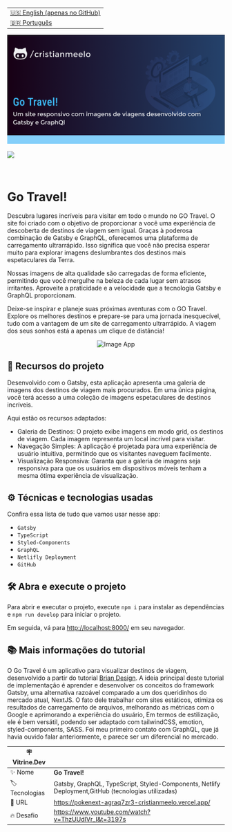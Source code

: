 <table align="right">
  <tr>
    <td>
      <a href="README-EN.md">🇺🇸 English (apenas no GitHub)</a>
    </td>
  </tr>
  <tr>
    <td>
      <a href="README.md">🇧🇷 Português</a>
    </td>
  </tr>
</table>

![](https://github.com/cristianmeelo/gatsby-travel-website/blob/main/thumbnail.png?raw=true)

![](https://github.com/cristianmeelo/gatsby-travel-website/blob/main/thumbnail-mockup.png?raw=true#vitrinedev)

<br/>

# Go Travel!

Descubra lugares incríveis para visitar em todo o mundo no GO Travel. O site foi criado com o objetivo de proporcionar a você uma experiência de descoberta de destinos de viagem sem igual. Graças à poderosa combinação de Gatsby e GraphQL, oferecemos uma plataforma de carregamento ultrarrápido. Isso significa que você não precisa esperar muito para explorar imagens deslumbrantes dos destinos mais espetaculares da Terra.

Nossas imagens de alta qualidade são carregadas de forma eficiente, permitindo que você mergulhe na beleza de cada lugar sem atrasos irritantes. Aproveite a praticidade e a velocidade que a tecnologia Gatsby e GraphQL proporcionam.

Deixe-se inspirar e planeje suas próximas aventuras com o GO Travel. Explore os melhores destinos e prepare-se para uma jornada inesquecível, tudo com a vantagem de um site de carregamento ultrarrápido. A viagem dos seus sonhos está a apenas um clique de distância!

<div align="center">
  <img src="https://img.shields.io/badge/-CONFIRA%20AQUI-lightblue" alt="Image App" >
</a>
</div>

## 🔨 Recursos do projeto

Desenvolvido com o Gatsby, esta aplicação apresenta uma galeria de imagens dos destinos de viagem mais procurados. Em uma única página, você terá acesso a uma coleção de imagens espetaculares de destinos incríveis.

Aqui estão os recursos adaptados:

- Galeria de Destinos: O projeto exibe imagens em modo grid, os destinos de viagem. Cada imagem representa um local incrível para visitar.
- Navegação Simples: A aplicação é projetada para uma experiência de usuário intuitiva, permitindo que os visitantes naveguem facilmente.
- Visualização Responsiva: Garanta que a galeria de imagens seja responsiva para que os usuários em dispositivos móveis tenham a mesma ótima experiência de visualização.

## ⚙️ Técnicas e tecnologias usadas

Confira essa lista de tudo que vamos usar nesse app:

- `Gatsby`
- `TypeScript`
- `Styled-Components`
- `GraphQL`
- `Netlifly Deployment`
- `GitHub`

## 🛠️ Abra e execute o projeto

Para abrir e executar o projeto, execute `npm i` para instalar as dependências e `npm run develop` para iniciar o projeto.

Em seguida, vá para <a href="http://localhost:8000/">http://localhost:8000/</a> em seu navegador.

## 📚 Mais informações do tutorial

O Go Travel é um aplicativo para visualizar destinos de viagem, desenvolvido a partir do tutorial [Brian Design](https://www.youtube.com/@BrianDesign).
A ideia principal deste tutorial de implementação é aprender e desenvolver os conceitos do framework Gatsby, uma alternativa razoável comparado a um dos queridinhos do mercado atual, NextJS. O fato dele trabalhar com sites estáticos, otimiza os resultados de carregamento de arquivos, melhorando as métricas com o Google e aprimorando a experiência do usuário, Em termos de estilização, ele é bem versátil, podendo ser adaptado com tailwindCSS, emotion, styled-components, SASS. Foi meu primeiro contato com GraphQL, que já havia ouvido falar anteriormente, e parece ser um diferencial no mercado.

| :placard: Vitrine.Dev |                                                                                                    |
| --------------------- | -------------------------------------------------------------------------------------------------- |
| :sparkles: Nome       | **Go Travel!**                                                                                     |
| :label: Tecnologias   | Gatsby, GraphQL, TypeScript, Styled-Components, Netlify Deployment,GitHub (tecnologias utilizadas) |
| :rocket: URL          | https://pokenext-agraq7zr3-cristianmeelo.vercel.app/                                               |
| :fire: Desafio        | https://www.youtube.com/watch?v=ThzUUdIVr_I&t=3197s                                                |
